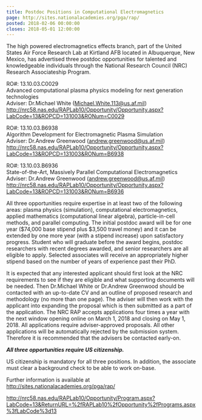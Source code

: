 ```yaml
---
title: Postdoc Positions in Computational Electromagnetics
page: http://sites.nationalacademies.org/pga/rap/
posted: 2018-02-06 00:00:00
closes: 2018-05-01 12:00:00
---
```



The high powered electromagnetics effects branch, part of the United States Air Force Research Lab at Kirtland AFB located in Albuquerque, New Mexico, has advertised three postdoc opportunities for talented and knowledgeable individuals through the National Research Council (NRC) Research Associateship Program.

RO#: 13.10.03.C0029  
Advanced computational plasma physics modeling for next generation technologies  
Adviser: Dr.Michael White (<Michael.White.113@us.af.mil>)  
<http://nrc58.nas.edu/RAPLab10/Opportunity/Opportunity.aspx?LabCode=13&ROPCD=131003&RONum=C0029>

RO#: 13.10.03.B6938  
Algorithm Development for Electromagnetic Plasma Simulation  
Adviser: Dr.Andrew Greenwood (<andrew.greenwood@us.af.mil>)  
<http://nrc58.nas.edu/RAPLab10/Opportunity/Opportunity.aspx?LabCode=13&ROPCD=131003&RONum=B6938>

RO#: 13.10.03.B6936  
State-of-the-Art, Massively Parallel Computational Electromagnetics  
Adviser: Dr.Andrew Greenwood (<andrew.greenwood@us.af.mil>)  
<http://nrc58.nas.edu/RAPLab10/Opportunity/Opportunity.aspx?LabCode=13&ROPCD=131003&RONum=B6936>

All three opportunities require expertise in at least two of the following areas: plasma physics (simulation), computational electromagnetics, applied mathematics (computational linear algebra), particle-in-cell methods, and parallel computing. The initial postdoc award will be for one year ($74,000 base stipend plus $3,500 travel money) and it can be extended by one more year (with a stipend increase) upon satisfactory progress. Student who will graduate before the award begins, postdoc researchers with recent degrees awarded, and senior researchers are all eligible to apply. Selected associates will receive an appropriately higher stipend based on the number of years of experience past their PhD.

It is expected that any interested applicant should first look at the NRC requirements to see if they are eligible and what supporting documents will be needed. Then Dr.Michael White or Dr.Andrew Greenwood should be contacted with an up-to-date CV and an outline of proposed research and methodology (no more than one page). The adviser will then work with the applicant into expanding the proposal which is then submitted as a part of the application. The NRC RAP accepts applications four times a year with the next window opening online on March 1, 2018 and closing on May 1, 2018. All applications require adviser-approved proposals. All other applications will be automatically rejected by the submission system. Therefore it is recommended that the advisers be contacted early-on.

***All three opportunities require US citizenship.***

US citizenship is mandatory for all three positions. In addition, the associate must clear a background check to be able to work on-base.

Further information is available at
<http://sites.nationalacademies.org/pga/rap/>  

<http://nrc58.nas.edu/RAPLab10/Opportunity/Program.aspx?LabCode=13&ReturnURL=%2fRAPLab10%2fOpportunity%2fPrograms.aspx%3fLabCode%3d13>
